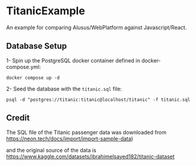 # TitanicExample

An example for comparing Alusus/WebPlatform against Javascript/React.

## Database Setup

1- Spin up the PostgreSQL docker container defined in docker-compose.yml:

```
docker compose up -d
```

2- Seed the database with the `titanic.sql` file:

```
psql -d "postgres://titanic:titanic@localhost/titanic" -f titanic.sql
```

## Credit

The SQL file of the Titanic passenger data was downloaded from
<a target="__blank" href="https://neon.tech/docs/import/import-sample-data">https://neon.tech/docs/import/import-sample-data)</a>

and the original source of the data is
<a target="__blank" href="https://www.kaggle.com/datasets/ibrahimelsayed182/titanic-dataset">
https://www.kaggle.com/datasets/ibrahimelsayed182/titanic-dataset
</a>

